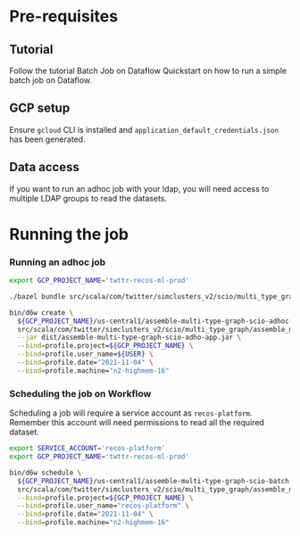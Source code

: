 # Pre-requisites

## Tutorial
Follow the tutorial Batch Job on Dataflow Quickstart on how to run a simple batch job on Dataflow.

## GCP setup

Ensure `gcloud` CLI is installed and `application_default_credentials.json` has been generated.

## Data access

If you want to run an adhoc job with your ldap, you will need access to multiple LDAP groups to read the datasets.

# Running the job

### Running an adhoc job

```bash
export GCP_PROJECT_NAME='twttr-recos-ml-prod'

./bazel bundle src/scala/com/twitter/simclusters_v2/scio/multi_type_graph/assemble_multi_type_graph:assemble-multi-type-graph-scio-adhoc-app

bin/d6w create \
  ${GCP_PROJECT_NAME}/us-central1/assemble-multi-type-graph-scio-adhoc-app \
  src/scala/com/twitter/simclusters_v2/scio/multi_type_graph/assemble_multi_type_graph/assemble-multi-type-graph-scio-adhoc.d6w \
  --jar dist/assemble-multi-type-graph-scio-adho-app.jar \
  --bind=profile.project=${GCP_PROJECT_NAME} \
  --bind=profile.user_name=${USER} \
  --bind=profile.date="2021-11-04" \
  --bind=profile.machine="n2-highmem-16"
```

### Scheduling the job on Workflow

Scheduling a job will require a service account as `recos-platform`. 
Remember this account will need permissions to read all the required dataset. 

```bash
export SERVICE_ACCOUNT='recos-platform'
export GCP_PROJECT_NAME='twttr-recos-ml-prod'

bin/d6w schedule \
  ${GCP_PROJECT_NAME}/us-central1/assemble-multi-type-graph-scio-batch-app \
  src/scala/com/twitter/simclusters_v2/scio/multi_type_graph/assemble_multi_type_graph/assemble-multi-type-graph-scio-batch.d6w \
  --bind=profile.project=${GCP_PROJECT_NAME} \
  --bind=profile.user_name="recos-platform" \
  --bind=profile.date="2021-11-04" \
  --bind=profile.machine="n2-highmem-16"
```
